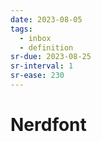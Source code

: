 ```yaml
---
date: 2023-08-05
tags:
  - inbox
  - definition
sr-due: 2023-08-25
sr-interval: 1
sr-ease: 230
---
```


# Nerdfont



